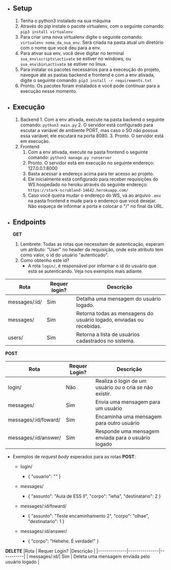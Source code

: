  - Setup
	 - 
	 1. Tenha o python3 instalado na sua máquina
	 2. Através do pip instale o pacote virtualenv, com o seguinte comando: `pip3 install virtualenv`
	 3. Para criar uma nova virtualenv digite o seguinte comando: `virtualenv noma_da_sua_env`. Será criada na pasta atual um diretório com o nome que você deu para a env.
	 4. Para ativar sua env, você deve digitar no terminal `sua_env\scripts\activate` se estiver no windows, ou `sua_env\bin\activate` se estiver no linux.
	 5. Para instalar os pacotes necessários para a execeução do projeto, navegue até as pastas backend e frontend e com a env ativada, digite o seguinte comando: `pip3 install -r requirements.txt`
	 6. Pronto. Os pacotes foram instalados e você pode continuar para a execução nesse momento.
- Execução
	- 
	1. Backend
			1. Com a env ativada, execute na pasta backend o seguinte comando: `python3 main.py`
			2. O servidor está configurado para escutar a variável de ambiente PORT, mas caso o SO não possua essa variável, ele escutará na porta 8080.
			3. Pronto. O servidor está em execução.
	3. Frontend
		1. Com a env ativada, execute na pasta frontend o seguinte comando: `python3 manage.py runserver`
		2. Pronto. O servidor está em execução no seguinte endereço: 127.0.0.1:8000
		3. Basta acessar a endereço acima para ter acesso ao projeto.
		4. Ele inicialmente está configurado para receber requisições do WS hospedado no heroku através do seguinte endereço: `https://stark-scrubland-14642.herokuapp.com/`
		5. Caso você queira mudar o endereço do WS, vá ao arquivo `.env` na pasta frontend e mude para o endereço que você desejar. Não esqueça de informar a porta e colocar o "/" no final da URL.

- Endpoints
	-
	**GET**
	1. Lembrete: Todas as rotas que necessitam de autenticação, esperam um atributo: "User" no header da requisição, onde este atributo tem como valor, o id do usuário "autenticado".
	2. Como obtenho este id?
		- A rota `login/`, é responsável por informar o id do usuário que está se autenticando. Veja nos exemplos mais adiante.
	
| Rota          | Requer login?   |Descrição |
|-------------  |-----------------|-----------|
| messages/:id/ | Sim             |Detalha uma mensagem do usuário logado. |
| messages/     |Sim              |Retorna todas as mensagens do usuário logado, enviadas ou recebidas. |
|users/         | Sim             |Retorna a lista de usuários cadastrados no sistema. |


**POST** 

|Rota                 | Requer Login?  | Descrição |
|---------------------|----------------|-----------|
| login/              |  Não           | Realiza o login de um usuário ou o cria se não existir. |
| messages/           |  Sim           | Envia uma mensagem para um usuário |
| messages/:id/foward/| Sim            | Encaminha uma mensagem para outro usuário |
| messages/:id/answer/| Sim            | Responde uma mensagem enviada para o usuário logado |
- Exemplos de *request body* esperados para as rotas **POST**:
   -  login/
		 - {
				"usuario": ""
			} 
	- messages/
		- {
					"assunto": "Aula de ESS II",
					"corpo": "ieha",
					"destinatario": 2
			}


	- messages/:id/foward/
		- {
					"assunto": "Teste encaminhamento 2",
					"corpo": "olhae",
					"destinatario": 1
			}

	- messages/:id/answer/
		-  {
					"corpo": "Hehehe. É verdade!"
			   }
		
**DELETE**
|Rota          | Requer Login? |Descrição |
|--------------|---------------|-----------|
| messages/:id/| Sim           | Deleta uma mensagem enviada pelo usuário logado
 |
<!--stackedit_data:
eyJoaXN0b3J5IjpbMTM1NzU0NDkwNF19
-->